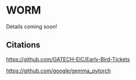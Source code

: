 # WORM
Details coming soon!

## Citations
https://github.com/GATECH-EIC/Early-Bird-Tickets

https://github.com/google/gemma_pytorch
